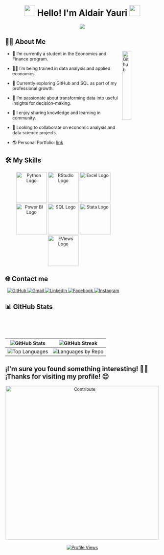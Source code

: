 <h1 align="center"><img src="https://media.giphy.com/media/hvRJCLFzcasrR4ia7z/giphy.gif" width="35"> Hello! I'm <b>Aldair Yauri</b> <img src="https://media.giphy.com/media/hvRJCLFzcasrR4ia7z/giphy.gif" width="35"></h1>

<p align="center">
  <a href="https://github.com/DenverCoder1/readme-typing-svg">
    <img src="https://readme-typing-svg.herokuapp.com?font=Fira+Code&color=FFFFFF&size=24&center=true&vCenter=true&width=500&lines=💼+Economist;📊+Data+Analyst;📁+Project+Management;🚀+Always+Learning!">
  </a>
</p>

## 👨‍💻 About Me  

<img width="24%" align="right" alt="Github" src="https://media.giphy.com/media/M9gbBd9nbDrOTu1Mqx/giphy.gif" />

- 💚 I’m currently a student in the Economics and Finance program.

- 🧑‍🎓 I’m being trained in data analysis and applied economics.

- 🌱 Currently exploring GitHub and SQL as part of my professional growth.

- 👋 I’m passionate about transforming data into useful insights for decision-making.

- 💬 I enjoy sharing knowledge and learning in community.

- 🤝 Looking to collaborate on economic analysis and data science projects.

- 🌎 Personal Portfolio: [link](https://sites.google.com/view/aldairyauri-portafolio/inicio)

## 🛠️ My Skills

<div align="center">

  <!-- Python -->
  <img src="https://images.vexels.com/media/users/3/166477/isolated/lists/9bb722f0e85ddbc1ce0f064534fd2311-icono-del-lenguaje-de-programacion-python.png" alt="Python Logo" width="100"/>

  <!-- RStudio -->
  <img src="https://res.cloudinary.com/dqlkl1lsk/image/upload/v1749756365/R-studio_ucx76s.png" alt="RStudio Logo" width="100"/>

  <!-- Excel -->
  <img src="https://res.cloudinary.com/dqlkl1lsk/image/upload/v1749756962/excel_1_rbotkz.png" alt="Excel Logo" width="100"/>

  <!-- Power BI -->
  <img src="https://res.cloudinary.com/dqlkl1lsk/image/upload/v1749756962/power_1_xzidiv.png" alt="Power BI Logo" width="100"/>

  <!-- SQL -->
  <img src="https://res.cloudinary.com/dqlkl1lsk/image/upload/v1749756962/sql_1_ffyllp.png" alt="SQL Logo" width="100"/>

  <!-- Stata -->
  <img src="https://res.cloudinary.com/dqlkl1lsk/image/upload/v1749757308/stata_obksjb.png" alt="Stata Logo" width="100"/>

  <!-- EViews -->
  <img src="https://res.cloudinary.com/dqlkl1lsk/image/upload/v1749756963/eviews_1_ndyzos.png" alt="EViews Logo" width="100"/>

</div>

## 🌐 Contact me

<div align="center">

  <a href="https://github.com/Aldair2612" target="_blank">
    <img src="https://img.shields.io/badge/GitHub-100000?style=for-the-badge&logo=github&logoColor=white" alt="GitHub">
  </a>

  <a href="mailto:yaurialdair@gmail.com" target="_blank">
    <img src="https://img.shields.io/badge/Gmail-D14836?style=for-the-badge&logo=gmail&logoColor=white" alt="Gmail">
  </a>

  <a href="https://www.linkedin.com/in/aldair-jesus-yauri-altamirano-0188b3294/" target="_blank">
    <img src="https://img.shields.io/badge/LinkedIn-0077B5?style=for-the-badge&logo=linkedin&logoColor=white" alt="LinkedIn">
  </a>

  <a href="https://www.facebook.com/profile.php?id=61576781705466" target="_blank">
    <img src="https://img.shields.io/badge/Facebook-1877F2?style=for-the-badge&logo=facebook&logoColor=white" alt="Facebook">
  </a>

  <a href="https://www.instagram.com/aldair_yauri_26" target="_blank">
    <img src="https://img.shields.io/badge/Instagram-E4405F?style=for-the-badge&logo=instagram&logoColor=white" alt="Instagram">
  </a>

</div>

## 📊 **GitHub Stats**

| ![GitHub Stats](https://github-readme-stats.vercel.app/api?username=Aldair2612&show_icons=true&theme=tokyonight&cache_seconds=1800) | ![GitHub Streak](https://streak-stats.demolab.com?user=Aldair2612&theme=tokyonight&hide_border=false) |
| --- | --- |
| ![Top Languages](https://github-readme-stats.vercel.app/api/top-langs/?username=Aldair2612&theme=tokyonight&layout=compact&langs_count=6&hide_progress=false) | ![Languages by Repo](https://github-profile-summary-cards.vercel.app/api/cards/repos-per-language?username=Aldair2612&theme=radical) |


## ¡I'm sure you found something interesting! 👨‍💻 ¡Thanks for visiting my profile! 😊

<div align="center">
  <img src="https://i.pinimg.com/originals/f3/b9/e5/f3b9e509a32fbf25a3529c4f4b6f2441.gif" alt="Contribute" width="500" />
</div>


<br>

<div align="center">
  <a href="https://github.com/Aldair2612">
    <img src="https://komarev.com/ghpvc/?username=Aldair2612&label=Profile%20Views&color=blueviolet&style=for-the-badge" alt="Profile Views" />
  </a>
</div>
